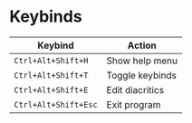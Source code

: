 # Keybinds
| Keybind              | Action          |
|----------------------|-----------------|
| `Ctrl+Alt+Shift+H`   | Show help menu  |
| `Ctrl+Alt+Shift+T`   | Toggle keybinds |
| `Ctrl+Alt+Shift+E`   | Edit diacritics |
| `Ctrl+Alt+Shift+Esc` | Exit program    |